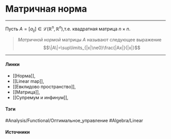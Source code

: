 # Матричная норма
***
Пусть $A=[a_{ij}]\in\mathcal{L}(\mathbb{R}^{n},\mathbb{R}^{n})$,т.е. квадратная матрица $n\times n$.
>*Матричной нормой* матрицы $A$ называют следующее выражение $$\|A\|=\sup\limits_{|x|\ne0}\frac{|Ax|}{|x|}$$
***
#### Линки
- [[Норма]],
- [[Linear map]],
- [[Евклидово пространство]],
- [[Матрица]],
- [[Супремум и инфинум]],
#### Тэги
 #Analysis/Functional/Оптимальное_управление 
 #Algebra/Linear 
#### Источники
